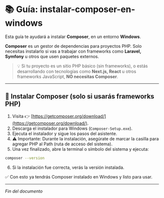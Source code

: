 # 📚 Guía: instalar-composer-en-windows

Esta guía te ayudará a instalar **Composer**, en un entorno **Windows**.

**Composer** es un gestor de dependencias para proyectos PHP. Solo necesitas instalarlo si vas a trabajar con frameworks como **Laravel, Symfony** u otros que usen paquetes externos.

> 💡 Si tu proyecto es un sitio PHP básico (sin frameworks), o estás desarrollando con tecnologías como **Next.js, React** u otros frameworks JavaScript, **NO necesitas Composer**.

---

## 🧰 Instalar Composer (solo si usarás frameworks PHP)

1. Visita 👉 [https://getcomposer.org/download/](https://getcomposer.org/download/).
2. Descarga el instalador para Windows (`Composer-Setup.exe`).
3. Ejecuta el instalador y sigue los pasos del asistente.
4. ⚠️ Importante: Durante la instalación, asegúrate de marcar la casilla para agregar PHP al Path (ruta de acceso del sistema).
5. Una vez finalizado, abre la terminal o símbolo del sistema y ejecuta:

```bash
composer --version
```

6. Si la instalación fue correcta, verás la versión instalada.

✅ Con esto ya tendrás Composer instalado en Windows y listo para usar.

---

*Fin del documento*